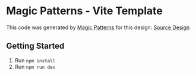 # Magic Patterns - Vite Template

This code was generated by [Magic Patterns](https://magicpatterns.com) for this design: [Source Design](https://www.magicpatterns.com/c/6to6ab5bkhf4fipyee6z2v)

## Getting Started

1. Run `npm install`
2. Run `npm run dev`
